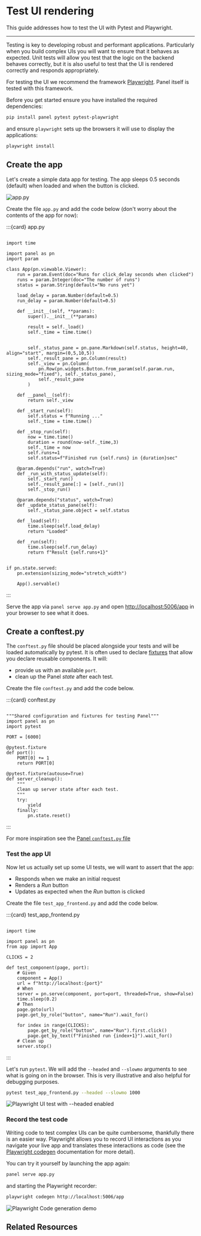 # Test UI rendering

This guide addresses how to test the UI with Pytest and Playwright.

---

Testing is key to developing robust and performant applications. Particularly when you build complex UIs you will want to ensure that it behaves as expected. Unit tests will allow you test that the logic on the backend behaves correctly, but it is also useful to test that the UI is rendered correctly and responds appropriately.

For testing the UI we recommend the framework [Playwright](https://playwright.dev/). Panel itself is tested with this framework.

Before you get started ensure you have installed the required dependencies:

```bash
pip install panel pytest pytest-playwright
```

and ensure `playwright` sets up the browsers it will use to display the applications:

```bash
playwright install
```

## Create the app

Let's create a simple data app for testing. The app sleeps 0.5 seconds (default) when loaded and when the button is clicked.

![app.py](https://assets.holoviz.org/panel/gifs/pytest.gif)

Create the file `app.py` and add the code below (don't worry about the contents of the app for now):

:::{card} app.py

```{code-block} python

import time

import panel as pn
import param

class App(pn.viewable.Viewer):
    run = param.Event(doc="Runs for click_delay seconds when clicked")
    runs = param.Integer(doc="The number of runs")
    status = param.String(default="No runs yet")

    load_delay = param.Number(default=0.5)
    run_delay = param.Number(default=0.5)

    def __init__(self, **params):
        super().__init__(**params)

        result = self._load()
        self._time = time.time()


        self._status_pane = pn.pane.Markdown(self.status, height=40, align="start", margin=(0,5,10,5))
        self._result_pane = pn.Column(result)
        self._view = pn.Column(
            pn.Row(pn.widgets.Button.from_param(self.param.run, sizing_mode="fixed"), self._status_pane),
            self._result_pane
        )

    def __panel__(self):
        return self._view

    def _start_run(self):
        self.status = f"Running ..."
        self._time = time.time()

    def _stop_run(self):
        now = time.time()
        duration = round(now-self._time,3)
        self._time = now
        self.runs+=1
        self.status=f"Finished run {self.runs} in {duration}sec"

    @param.depends("run", watch=True)
    def _run_with_status_update(self):
        self._start_run()
        self._result_pane[:] = [self._run()]
        self._stop_run()

    @param.depends("status", watch=True)
    def _update_status_pane(self):
        self._status_pane.object = self.status

    def _load(self):
        time.sleep(self.load_delay)
        return "Loaded"

    def _run(self):
        time.sleep(self.run_delay)
        return f"Result {self.runs+1}"


if pn.state.served:
    pn.extension(sizing_mode="stretch_width")

    App().servable()
```

:::

Serve the app via `panel serve app.py` and open [http://localhost:5006/app](http://localhost:5006/app) in your browser to see what it does.

## Create a conftest.py

The `conftest.py` file should be placed alongside your tests and will be loaded automatically by pytest. It is often used to declare [fixtures](https://docs.pytest.org/en/latest/explanation/fixtures.html) that allow you declare reusable components. It will:

- provide us with an available `port`.
- clean up the Panel *state* after each test.

Create the file `conftest.py` and add the code below.

:::{card} conftest.py

```{code-block} python

"""Shared configuration and fixtures for testing Panel"""
import panel as pn
import pytest

PORT = [6000]

@pytest.fixture
def port():
    PORT[0] += 1
    return PORT[0]

@pytest.fixture(autouse=True)
def server_cleanup():
    """
    Clean up server state after each test.
    """
    try:
        yield
    finally:
        pn.state.reset()
```

:::

For more inspiration see the [Panel `conftest.py` file](https://github.com/holoviz/panel/blob/main/panel/tests/conftest.py)

### Test the app UI

Now let us actually set up some UI tests, we will want to assert that the app:

- Responds when we make an initial request
- Renders a *Run* button
- Updates as expected when the *Run* button is clicked

Create the file `test_app_frontend.py` and add the code below.

:::{card} test_app_frontend.py

```{code-block} python

import time

import panel as pn
from app import App

CLICKS = 2

def test_component(page, port):
    # Given
    component = App()
    url = f"http://localhost:{port}"
    # When
    server = pn.serve(component, port=port, threaded=True, show=False)
    time.sleep(0.2)
    # Then
    page.goto(url)
    page.get_by_role("button", name="Run").wait_for()

    for index in range(CLICKS):
        page.get_by_role("button", name="Run").first.click()
        page.get_by_text(f"Finished run {index+1}").wait_for()
    # Clean up
    server.stop()
```

:::

Let's run `pytest`. We will add the `--headed` and `--slowmo` arguments to see what is going on in the browser. This is very illustrative and also helpful for debugging purposes.

```bash
pytest test_app_frontend.py --headed --slowmo 1000
```

![Playwright UI test with --headed enabled](https://assets.holoviz.org/panel/gifs/uitest.gif)

### Record the test code

Writing code to test complex UIs can be quite cumbersome, thankfully there is an easier way. Playwright allows you to record UI interactions as you navigate your live app and translates these interactions as code (see the [Playwright codegen](https://playwright.dev/python/docs/codegen) documentation for more detail).

You can try it yourself by launching the app again:

```bash
panel serve app.py
```

and starting the Playwright recorder:

```bash
playwright codegen http://localhost:5006/app
```

![Playwright Code generation demo](https://assets.holoviz.org/panel/gifs/codegen.gif)

## Related Resources
